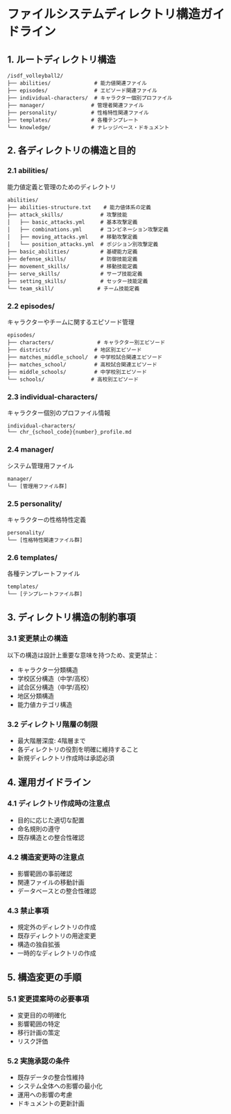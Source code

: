 # ファイルシステムディレクトリ構造ガイドライン

## 1. ルートディレクトリ構造

```
/isdf_volleyball2/
├── abilities/              # 能力値関連ファイル
├── episodes/               # エピソード関連ファイル
├── individual-characters/  # キャラクター個別プロファイル
├── manager/               # 管理者関連ファイル
├── personality/           # 性格特性関連ファイル
├── templates/             # 各種テンプレート
└── knowledge/             # ナレッジベース・ドキュメント
```

## 2. 各ディレクトリの構造と目的

### 2.1 abilities/
能力値定義と管理のためのディレクトリ
```
abilities/
├── abilities-structure.txt    # 能力値体系の定義
├── attack_skills/            # 攻撃技能
│   ├── basic_attacks.yml     # 基本攻撃定義
│   ├── combinations.yml      # コンビネーション攻撃定義
│   ├── moving_attacks.yml    # 移動攻撃定義
│   └── position_attacks.yml  # ポジション別攻撃定義
├── basic_abilities/          # 基礎能力定義
├── defense_skills/           # 防御技能定義
├── movement_skills/          # 移動技能定義
├── serve_skills/             # サーブ技能定義
├── setting_skills/           # セッター技能定義
└── team_skill/              # チーム技能定義
```

### 2.2 episodes/
キャラクターやチームに関するエピソード管理
```
episodes/
├── characters/              # キャラクター別エピソード
├── districts/              # 地区別エピソード
├── matches_middle_school/  # 中学校試合関連エピソード
├── matches_school/         # 高校試合関連エピソード
├── middle_schools/         # 中学校別エピソード
└── schools/               # 高校別エピソード
```

### 2.3 individual-characters/
キャラクター個別のプロファイル情報
```
individual-characters/
└── chr_{school_code}{number}_profile.md
```

### 2.4 manager/
システム管理用ファイル
```
manager/
└── [管理用ファイル群]
```

### 2.5 personality/
キャラクターの性格特性定義
```
personality/
└── [性格特性関連ファイル群]
```

### 2.6 templates/
各種テンプレートファイル
```
templates/
└── [テンプレートファイル群]
```

## 3. ディレクトリ構造の制約事項

### 3.1 変更禁止の構造
以下の構造は設計上重要な意味を持つため、変更禁止：
- キャラクター分類構造
- 学校区分構造（中学/高校）
- 試合区分構造（中学/高校）
- 地区分類構造
- 能力値カテゴリ構造

### 3.2 ディレクトリ階層の制限
- 最大階層深度: 4階層まで
- 各ディレクトリの役割を明確に維持すること
- 新規ディレクトリ作成時は承認必須

## 4. 運用ガイドライン

### 4.1 ディレクトリ作成時の注意点
- 目的に応じた適切な配置
- 命名規則の遵守
- 既存構造との整合性確認

### 4.2 構造変更時の注意点
- 影響範囲の事前確認
- 関連ファイルの移動計画
- データベースとの整合性確認

### 4.3 禁止事項
- 規定外のディレクトリの作成
- 既存ディレクトリの用途変更
- 構造の独自拡張
- 一時的なディレクトリの作成

## 5. 構造変更の手順

### 5.1 変更提案時の必要事項
- 変更目的の明確化
- 影響範囲の特定
- 移行計画の策定
- リスク評価

### 5.2 実施承認の条件
- 既存データの整合性維持
- システム全体への影響の最小化
- 運用への影響の考慮
- ドキュメントの更新計画